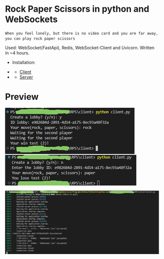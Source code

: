 # Rock Paper Scissors in python and WebSockets

`When you feel lonely, but there is no video card and you are far away, you can play rock paper scissors`

Used: WebSocket(FastApi), Redis, WebSocket-Client and Uvicorn. Written in ~4 hours.

* Installation:

* * [Client](https://github.com/nikolay-mansas/RPS/docs/install_client.md)

* * [Server](https://github.com/nikolay-mansas/RPS/docs/install_server.md)


# Preview
![Client1](/docs/pic/p1.png "Client 1")
![Client2](/docs/pic/p2.png "Client 2")

![Server](/docs/pic/s.png "Server")